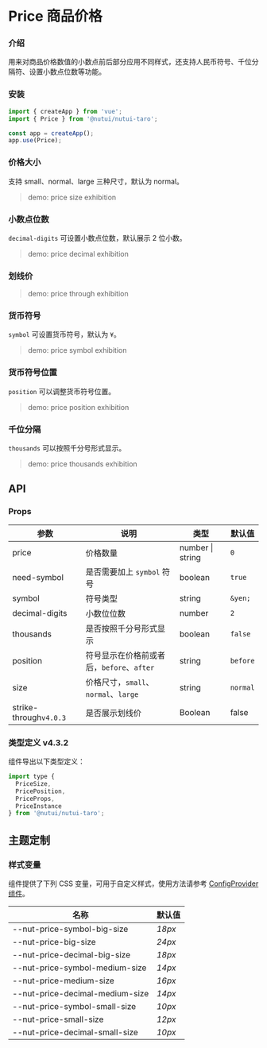 # Price 商品价格

### 介绍

用来对商品价格数值的小数点前后部分应用不同样式，还支持人民币符号、千位分隔符、设置小数点位数等功能。

### 安装

```js
import { createApp } from 'vue';
import { Price } from '@nutui/nutui-taro';

const app = createApp();
app.use(Price);
```

### 价格大小

支持 small、normal、large 三种尺寸，默认为 normal。

> demo: price size exhibition

### 小数点位数

`decimal-digits` 可设置小数点位数，默认展示 2 位小数。

> demo: price decimal exhibition

### 划线价

> demo: price through exhibition

### 货币符号

`symbol` 可设置货币符号，默认为 `¥`。

> demo: price symbol exhibition

### 货币符号位置

`position` 可以调整货币符号位置。

> demo: price position exhibition

### 千位分隔

`thousands` 可以按照千分号形式显示。

> demo: price thousands exhibition

## API

### Props

| 参数 | 说明 | 类型 | 默认值 |
| --- | --- | --- | --- |
| price | 价格数量 | number \| string | `0` |
| need-symbol | 是否需要加上 `symbol` 符号 | boolean | `true` |
| symbol | 符号类型 | string | `&yen;` |
| decimal-digits | 小数位位数 | number | `2` |
| thousands | 是否按照千分号形式显示 | boolean | `false` |
| position | 符号显示在价格前或者后，`before`、`after` | string | `before` |
| size | 价格尺寸，`small`、`normal`、`large` | string | `normal` |
| strike-through`v4.0.3` | 是否展示划线价 | Boolean | false |

### 类型定义 v4.3.2

组件导出以下类型定义：

```js
import type {
  PriceSize,
  PricePosition,
  PriceProps,
  PriceInstance
} from '@nutui/nutui-taro';
```

## 主题定制

### 样式变量

组件提供了下列 CSS 变量，可用于自定义样式，使用方法请参考 [ConfigProvider 组件](#/zh-CN/component/configprovider)。

| 名称 | 默认值 |
| --- | --- |
| --nut-price-symbol-big-size | _18px_ |
| --nut-price-big-size | _24px_ |
| --nut-price-decimal-big-size | _18px_ |
| --nut-price-symbol-medium-size | _14px_ |
| --nut-price-medium-size | _16px_ |
| --nut-price-decimal-medium-size | _14px_ |
| --nut-price-symbol-small-size | _10px_ |
| --nut-price-small-size | _12px_ |
| --nut-price-decimal-small-size | _10px_ |
